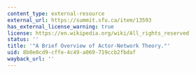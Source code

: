 ```yaml
---
content_type: external-resource
external_url: https://summit.sfu.ca/item/13593
has_external_license_warning: true
license: https://en.wikipedia.org/wiki/All_rights_reserved
status: ''
title: '"A Brief Overview of Actor-Network Theory."'
uid: 8b0e0cd9-cffe-4c49-a069-719ccb2fbdaf
wayback_url: ''
---
```

